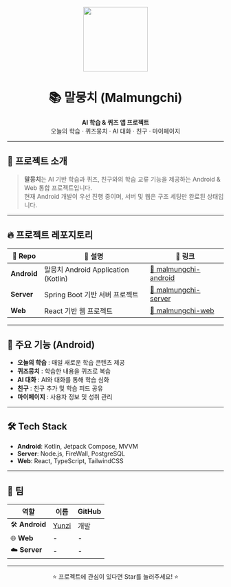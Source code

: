 <p align="center">
  <img src="https://github.com/Malmungchi-2025/.github/blob/main/profile/malmungchi_logo.png" width="150"/>
</p>

<h1 align="center">📚 말뭉치 (Malmungchi)</h1>

<p align="center">
  <b>AI 학습 & 퀴즈 앱 프로젝트</b><br>
  오늘의 학습 · 퀴즈뭉치 · AI 대화 · 친구 · 마이페이지
</p>

---

## 🚀 **프로젝트 소개**
> **말뭉치**는 AI 기반 학습과 퀴즈, 친구와의 학습 교류 기능을 제공하는 Android & Web 통합 프로젝트입니다.  
> 현재 Android 개발이 우선 진행 중이며, 서버 및 웹은 구조 세팅만 완료된 상태입니다.

---

## 🔥 **프로젝트 레포지토리**

| 📂 Repo | 🚀 설명 | 🔗 링크 |
|--------|---------|--------|
| **Android** | 말뭉치 Android Application (Kotlin) | [🔗 malmungchi-android](https://github.com/Malmungchi-2025/malmungchi-android) |
| **Server** | Spring Boot 기반 서버 프로젝트 | [🔗 malmungchi-server](https://github.com/Malmungchi-2025/malmungchi-server) |
| **Web** | React 기반 웹 프로젝트 | [🔗 malmungchi-web](https://github.com/Malmungchi-2025/malmungchi-web) |

---

## 📱 **주요 기능 (Android)**
-  **오늘의 학습** : 매일 새로운 학습 콘텐츠 제공
-  **퀴즈뭉치** : 학습한 내용을 퀴즈로 복습
-  **AI 대화** : AI와 대화를 통해 학습 심화
-  **친구** : 친구 추가 및 학습 피드 공유
-  **마이페이지** : 사용자 정보 및 성취 관리

---

## 🛠️ **Tech Stack**
- **Android**: Kotlin, Jetpack Compose, MVVM
- **Server**: Node.js, FireWall, PostgreSQL
- **Web**: React, TypeScript, TailwindCSS

---

## 👥 **팀**
| 역할 | 이름 | GitHub |
|------|------|--------|
| 🛠️ **Android** | [Yunzi](https://github.com/KateteDeveloper) | 개발 |
| 🌐 **Web** | - | - |
| ☁️ **Server** | - | - |

---

<p align="center">
⭐ 프로젝트에 관심이 있다면 Star를 눌러주세요! ⭐
</p>
